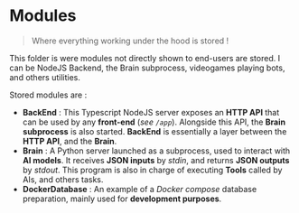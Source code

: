 # Modules

> Where everything working under the hood is stored !

This folder is were modules not directly shown to end-users are stored. I can be NodeJS Backend, the Brain subprocess, videogames playing bots, and others utilities.

Stored modules are :

- **BackEnd** : This Typescript NodeJS server exposes an **HTTP API** that can be used by any **front-end** (*see `/app`*). Alongside this API, the **Brain subprocess** is also started. **BackEnd** is essentially a layer between the **HTTP API**, and the **Brain**.
- **Brain** : A Python server launched as a subprocess, used to interact with **AI models**. It receives **JSON inputs** by *stdin*, and returns **JSON outputs** by *stdout*. This program is also in charge of executing **Tools** called by AIs, and others tasks.
- **DockerDatabase** : An example of a *Docker compose* database preparation, mainly used for **development purposes**.
